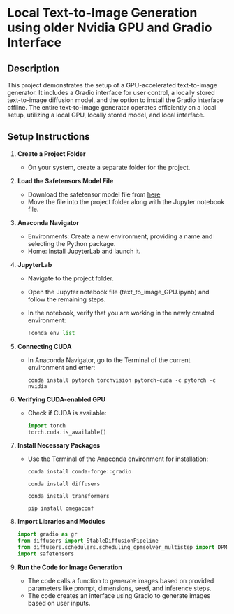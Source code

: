 # Local Text-to-Image Generation using older Nvidia GPU and Gradio Interface

## Description
This project demonstrates the setup of a GPU-accelerated text-to-image generator. 
It includes a Gradio interface for user control, a locally stored text-to-image diffusion model, and the option to install the Gradio interface offline. 
The entire text-to-image generator operates efficiently on a local setup, utilizing a local GPU, locally stored model, and local interface.

## Setup Instructions
1. **Create a Project Folder**
   - On your system, create a separate folder for the project.

2. **Load the Safetensors Model File**
   - Download the safetensor model file from [here](https://huggingface.co/dreamlike-art/dreamlike-diffusion-1.0/blob/main/dreamlike-diffusion-1.0.safetensors)
   - Move the file into the project folder along with the Jupyter notebook file.

3. **Anaconda Navigator**
   - Environments: Create a new environment, providing a name and selecting the Python package.
   - Home: Install JupyterLab and launch it.

4. **JupyterLab**
   - Navigate to the project folder.
   - Open the Jupyter notebook file (text_to_image_GPU.ipynb) and follow the remaining steps.
   - In the notebook, verify that you are working in the newly created environment:
     
     ```python
     !conda env list

5. **Connecting CUDA**
   - In Anaconda Navigator, go to the Terminal of the current environment and enter:

     `conda install pytorch torchvision pytorch-cuda -c pytorch -c nvidia`

6. **Verifying CUDA-enabled GPU**
   - Check if CUDA is available:

     ```python
     import torch
     torch.cuda.is_available()

8. **Install Necessary Packages**
   - Use the Terminal of the Anaconda environment for installation:
     
     `conda install conda-forge::gradio`
     
     `conda install diffusers`
     
     `conda install transformers`
     
     `pip install omegaconf`

9. **Import Libraries and Modules**
   ```python
   import gradio as gr
   from diffusers import StableDiffusionPipeline
   from diffusers.schedulers.scheduling_dpmsolver_multistep import DPMSolverMultistepScheduler
   import safetensors

10. **Run the Code for Image Generation**
    - The code calls a function to generate images based on provided parameters like prompt, dimensions, seed, and inference steps.
    - The code creates an interface using Gradio to generate images based on user inputs.
